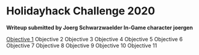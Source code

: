 # Holidayhack Challenge 2020
**Writeup submitted by Joerg Schwarzwaelder
In-Game character joergen**

[Objective 1](https://github.com/joergschwarzwaelder/hhc2020/tree/master/Objective-1)
Objective 2
Objective 3
Objective 4
Objective 5
Objective 6
Objective 7
Objective 8
Objective 9
Objective 10
Objective 11
<!--stackedit_data:
eyJoaXN0b3J5IjpbLTEwODk5NDc3NCwxNDI5NDg1Mzc1XX0=
-->